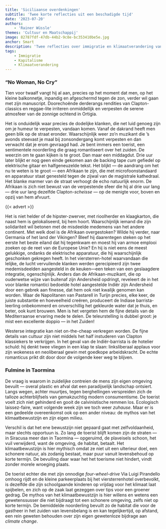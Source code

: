 ```yaml
---
title: 'Siciliaanse overdenkingen'
subtitle: 'Twee korte reflecties uit een beschadigde tijd'
date: '2023-07-20'
authors:
    - 'Rainer Wüssle'
themes: 'Cultuur en Maatschappij'
image: 82787fdf-47db-44b2-9c8e-bc353410be5e.jpg
anchor: Smart
description: 'Twee reflecties over immigratie en klimaatverandering vanuit het zonnige en zuidelijke Sicilië.'
tags:
    - Immigratie
    - Kapitalisme
    - Klimaatverandering
---
```


### “No Woman, No Cry”

Tien voor twaalf vangt hij al aan, precies op het moment dat men, op het kleine balkonnetje, inpandig en afgeschermd tegen de zon, verder wil gaan met zijn manuscript. Doorechoënde derderangs rendities van Clapton-classics en reggae-lite irriteren onmiddellijk en verpesten de serene atmosfeer van de zonnige ochtend in Ortigia. 

Het is onduidelijk waar precies de dodelijke klanken, die net luid genoeg zijn om je humeur te verpesten, vandaan komen. Vanaf de dakrand heeft men geen blik op de straat eronder. Waarschijnlijk weer zo’n muzikant die ’s avonds steevast je maal bij zonsondergang komt verpesten en dan verwacht dat je erom gevraagd had. Je bent immers een toerist, een sentimentele noorderling die graag romantiseert over het zuiden.
De weerzin om te gaan kijken is te groot. Dan maar een middagdut. Drie uur later blijkt er nog geen einde gekomen aan de backing tape _cum_ gefiedel op elektrische gitaar en halfgeneuzelde tekst. Het blijkt — de aandrang om het nu te weten is te groot — een Afrikaan te zijn, die met microfoonstandaard en apparatuur staat genesteld tegen de zijwal van de magistrale kathedraal. Het blanke marmer van de straat verhoogt de echo natuurlijk enorm. De Afrikaan is zich niet bewust van de verpestende sfeer die hij al drie uur lang — drie uur lang dezelfde Clapton-_scheisse_ — op de menigte voor, boven en opzij van hem afvuurt.

{{< advert >}}

Het is niet helder of de hipster-zwerver, met rioolherder en klaagkarton, die naast hem is gelokaliseerd, bij hem hoort. Waarschijnlijk iemand die zijn solidariteit wil betonen met de misdeelde medemens van het andere continent.
Met welk doel is de Afrikaan overgestoken? Wilde hij verder, naar Germania of het land der Vikingen? Bleef hij daarentegen steken op het eerste het beste eiland dat hij tegenkwam en moest hij van armoe emplooi zoeken op de reet van de Europese Unie? 
En hij is niet eens de meest gelukkige, ondanks de elektrische apparatuur, die hij waarschijnlijk geschonken gekregen heeft. In het viersterren-hotel waarvandaan die lelijke, de lucht vervuilende klanken werden gerecipieerd zijn twee medemisdeelden aangesteld in de keuken—een teken van een geslaagdere integratie, ogenschijnlijk. Anders dan de Afrikaan-muzikant, die op ouderwetse wijze van buitenaf zijn Andersheid opdringt, reveleert de in het voor blanke romantici bedoelde hotel aangestelde Indiër zijn Andersheid door een gebrek aan finesse, dat hem ook niet kwalijk genomen kan worden. Waar de Napolitanen van Pastarell in Turijn precies, elke keer, de juiste substantie en hoeveelheid creëren, produceert de Indiase barrista-leerling onbekommerd en onverschillig het gekleurde water dat je thuis, en beter, ook kunt brouwen. Men is het vergeten hem de fijne details van de Mediterraanse ervaring mede te delen. De teleurstelling is dubbel groot: je mist een excellente doppio — in het Zuiden!

Westerse integratie kan niet on-the-cheap verkregen worden. De fijne details van cultuur zijn niet middels het half instuderen van Clapton klassiekers te verkrijgen. In het geval van de Indiër-barrista is de hotelier schuld: hij denkt twee vliegen in een klap te slaan: linksliberaal applaus voor zijn wokeness en neoliberaal gewin met goedkope arbeidskracht. De echte romanticus prikt dit door door de volgende keer weg te blijven.


### Fulmine in Taormina

De vraag is waarom in zuidelijke contreien de mens zijn eigen omgeving bevuilt — overal plastic en afval dat een paradijselijk landschap ontsiert. Langs wegen, achter muurtjes, tegen berghellingen verspreiden zich de talloze achterblijfsels van gemakzuchtig modern consumentisme. De toerist voelt zich niet gehinderd en gooit de calvinistische remmen los. Ecologisch laissez-faire, want volgende week zijn we toch weer _zuhause_. Maar er is een gedeelde overeenkomst ook op een ander niveau: de mythos van het klimaatbewustzijn en zijn eigen milieu. 

Verschil is dat het ene bewustzijn niet gepaard gaat met zelfvoldaanheid, maar slechts opportuun is. Zo lang de toerist blijft komen zijn de straten — in Siracusa meer dan in Taormina — opgeruimd, de plaveisels schoon, het vuil verwijderd, want de omgeving, de habitat, betaalt. Het klimaatbewustzijn is hier mythisch omdat ze niet uit een ulterieur doel, een schonere natuur, als zodanig bestaat, maar puur vanuit levensbehoud op korte termijn. De bevuiling daar waar het het toerisme niet hindert, vindt zonder morele wroeging plaats. 

De toerist echter die met zijn onnodige _four-wheel-drive_ Via Luigi Pirandello omhoog rijdt en de kleine parkeerplaats bij het viersterrenhotel overbevolkt, is dezelfde die zijn schoolgaande kinderen op vrijdag voor het klimaat laat spijbelen, en zich op de zaak laat gezeggen over tips voor een groener gedrag. De mythos van het klimaatbewustzijn is hier willens en wetens een gewetenssusser die niet bijdraagt tot een schonere omgeving, zelfs niet op korte termijn. De bemiddelde noorderling bevuilt zo de habitat die voor de gastheer in het zuiden van levensbelang is en kan tegelijkertijd, op afstand, een rein geweten behouden over zijn eigen gewetenloze bijdrage aan _climate change_.
